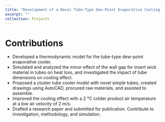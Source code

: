 ```yaml
---
title: "Development of a Novel Tube-Type Dew-Point Evaporative Cooling Model"
excerpt: ""
collection: Projects
---
```

Contributions
======
*	Developed a thermodynamic model for the tube-type dew-point evaporative cooler.
*	Simulated and analyzed the minor effect of the wall gap for insert wick material in tubes on heat loss, and investigated the impact of tube dimensions on cooling effect.
*	Proposed a cluster tube cooler model with novel simple tubes, created drawings using AutoCAD, procured raw materials, and assisted to assemble.
*	Improved the cooling effect with a 2 ℃ colder product air temperature at a low air velocity of 2 m/s.
*	Drafted a research paper and submitted for publication. Contribute to investigation, methodology, and simulation.

